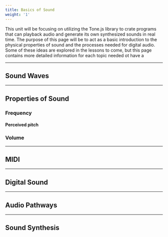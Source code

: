 ```yaml
---
title: Basics of Sound
weight: '1'
---
```


This unit will be focusing on utilizing the Tone.js library to crate programs that can playback audio and generate its own synthesized sounds in real time. The purpose of this page will be to act as a basic introduction to the physical properties of sound and the processes needed for digital audio. Some of these ideas are explored in the lessons to come, but this page contains more detailed information for each topic needed ot have a 

---

## Sound Waves

---

## Properties of Sound

### Frequency

#### Perceived pitch

### Volume

---

## MIDI

---

## Digital Sound

---

## Audio Pathways

---

## Sound Synthesis


